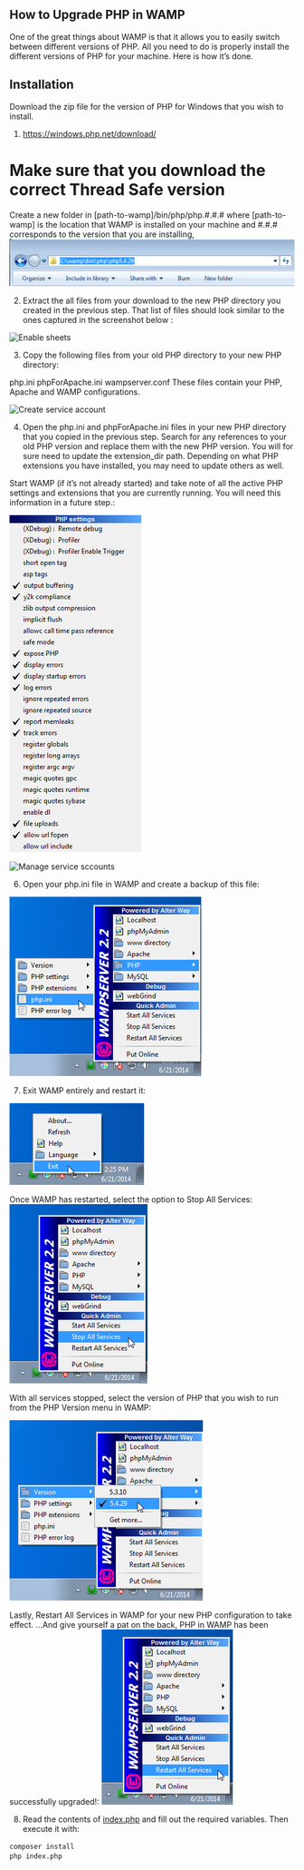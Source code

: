 ## How to Upgrade PHP in WAMP

One of the great things about WAMP is that it allows you to easily switch between different versions of PHP. All you need to do is properly install the different versions of PHP for your machine. Here is how it’s done.

## Installation

Download the zip file for the version of PHP for Windows that you wish to install.

1. https://windows.php.net/download/
# Make sure that you download the correct Thread Safe version 
Create a new folder in [path-to-wamp]/bin/php/php.#.#.# where [path-to-wamp] is the location that WAMP is installed on your machine and #.#.# corresponds to the version that you are installing,
![Console homepage](images/update-php-new-directory-path.png)


2. Extract the all files from your download to the new PHP directory you created in the previous step. That list of files should look similar to the ones captured in the screenshot below :


![Enable sheets](images/update-php-files)


3. Copy the following files from your old PHP directory to your new PHP directory:

php.ini
phpForApache.ini
wampserver.conf
These files contain your PHP, Apache and WAMP configurations.

![Create service account](images/update-php-wamp-server-config)


4. Open the php.ini and phpForApache.ini files in your new PHP directory that you copied in the previous step. Search for any references to your old PHP version and replace them with the new PHP version. You will for sure need to update the extension_dir path. Depending on what PHP extensions you have installed, you may need to update others as well.

Start WAMP (if it’s not already started) and take note of all the active PHP settings and extensions that you are currently running. You will need this information in a future step.:

![Fill out form](images/update-php-settings-in-wamp.png)


![Manage service sccounts](images/update-php-extensions-in-wamp)


6. Open your php.ini file in WAMP and create a backup of this file:

![Copy service account email](images/update-php-wamp-php-ini.png)

7. Exit WAMP entirely and restart it:

![Share with service account](images/update-php-exit-wamp.png)

Once WAMP has restarted, select the option to Stop All Services:
![update-php-wamp-stop-all-services](images/update-php-wamp-stop-all-services.png)

With all services stopped, select the version of PHP that you wish to run from the PHP Version menu in WAMP:

![update-php-wamp-stop-all-services](images/update-php-wamp-php-version-menu.png)

Lastly, Restart All Services in WAMP for your new PHP configuration to take effect. …And give yourself a pat on the back, PHP in WAMP has been successfully upgraded!:
![update-php-wamp-restart-all-services](images/update-php-wamp-restart-all-services.png)

8. Read the contents of [index.php](index.php) and fill out the required variables. Then execute it with:

```bash
composer install
php index.php
```
